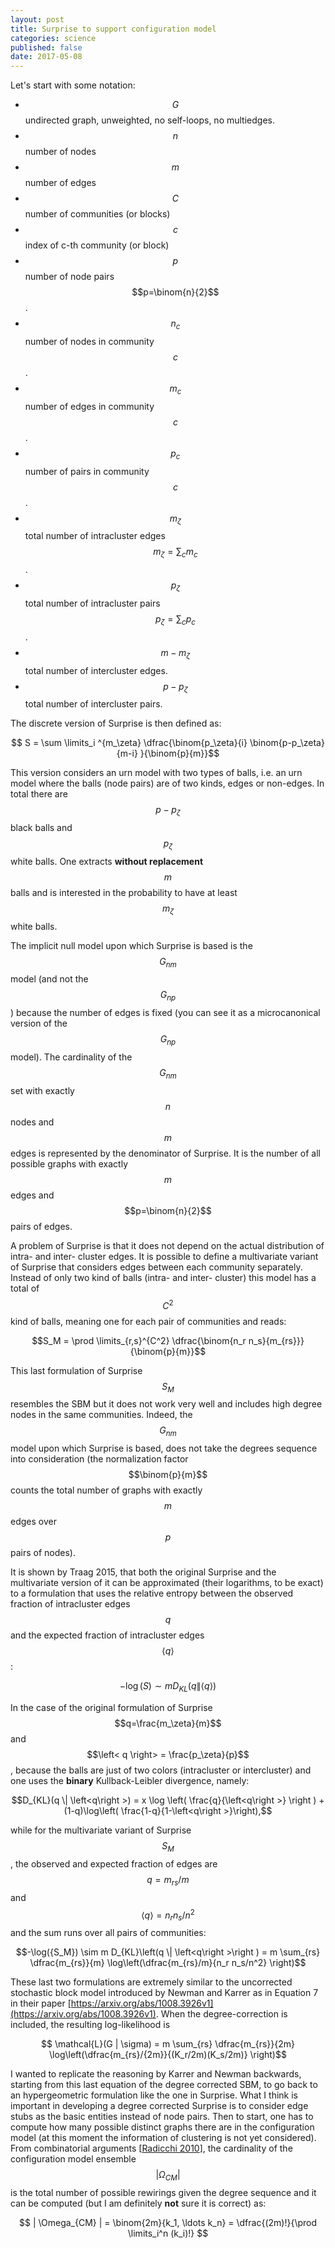 ```yaml
---
layout: post
title: Surprise to support configuration model
categories: science
published: false
date: 2017-05-08
---
```


Let's start with some notation:

- $$G$$ undirected graph, unweighted, no self-loops, no multiedges.
- $$n$$ number of nodes
- $$m$$ number of edges
- $$C$$ number of communities (or blocks)
- $$c$$ index of c-th community (or block)
- $$p$$ number of node pairs $$p=\binom{n}{2}$$.
- $$n_c$$ number of nodes in community $$c$$.
- $$m_c$$ number of edges in community $$c$$.
- $$p_c$$ number of pairs in community $$c$$.
- $$m_\zeta$$ total number of intracluster edges $$m_\zeta=\sum_c m_c$$.
- $$p_\zeta$$ total number of intracluster pairs $$p_\zeta=\sum_c p_c$$.
- $$m-m_\zeta$$ total number of intercluster edges.
- $$p-p_\zeta$$ total number of intercluster pairs.

The discrete version of Surprise is then defined as:

$$ S = \sum \limits_i ^{m_\zeta} \dfrac{\binom{p_\zeta}{i}  \binom{p-p_\zeta}{m-i} }{\binom{p}{m}}$$

This version considers an urn model with two types of balls, i.e. an urn model where the balls (node pairs) are of two kinds, edges or non-edges.
In total there are $$p-p_\zeta$$ black balls and $$p_\zeta$$ white balls. One extracts **without replacement** $$m$$ balls and is interested in the probability to have at least $$m_\zeta$$ white balls.

The implicit null model upon which Surprise is based is the $$G_{nm}$$ model (and not the $$G_{np}$$) because the number of edges is fixed (you can see it as a microcanonical version of the $$G_{np}$$ model). The cardinality of the $$G_{nm}$$ set with exactly $$n$$ nodes and $$m$$ edges is represented by the denominator of Surprise. It is the number of all possible graphs with exactly $$m$$ edges and $$p=\binom{n}{2}$$ pairs of edges.

A problem of Surprise is that it does not depend on the actual distribution of intra- and inter- cluster edges. 
It is possible to define a multivariate variant of Surprise that considers edges between each community separately. 
Instead of only two kind of balls (intra- and inter- cluster) this model has a total of $$C^2$$ kind of balls, meaning one for each pair of communities and reads:

$$S_M = \prod \limits_{r,s}^{C^2} \dfrac{\binom{n_r n_s}{m_{rs}}}{\binom{p}{m}}$$

This last formulation of Surprise $$S_M$$ resembles the SBM but it does not work very well and includes high degree nodes in the same communities.
Indeed, the $$G_{nm}$$ model upon which Surprise is based, does not take the degrees sequence into consideration (the normalization factor $$\binom{p}{m}$$ counts the total number of graphs with exactly $$m$$ edges over $$p$$ pairs of nodes).

It is shown by Traag 2015, that both the original Surprise and the multivariate version of it can be approximated (their logarithms, to be exact) to a formulation that uses the relative entropy between the observed fraction of intracluster edges $$q$$ and the expected fraction of intracluster edges $$\left< q \right> $$:

$$ -\log({S}) \sim m D_{KL}(q \| \left< q \right>)$$

In the case of the original formulation of Surprise $$q=\frac{m_\zeta}{m}$$ and $$\left< q \right> = \frac{p_\zeta}{p}$$, because the balls are just of two colors (intracluster or intercluster) and one uses the **binary** Kullback-Leibler divergence, namely:

$$D_{KL}(q \| \left<q\right >) = x \log \left( \frac{q}{\left<q\right >} \right ) + (1-q)\log\left( \frac{1-q}{1-\left<q\right >}\right),$$

while for the multivariate variant of Surprise $$S_M$$, the observed and expected fraction of edges are $$q=m_{rs}/m$$ and $$\left< q \right> = n_r n_s /n^2$$ and the sum runs over all pairs of communities:

$$-\log({S_M}) \sim m D_{KL}\left(q \| \left<q\right >\right ) =  m \sum_{rs} \dfrac{m_{rs}}{m} \log\left(\dfrac{m_{rs}/m}{n_r n_s/n^2} \right)$$

These last two formulations are extremely similar to the uncorrected stochastic block model introduced by Newman and Karrer as in Equation 7 in their paper [https://arxiv.org/abs/1008.3926v1](https://arxiv.org/abs/1008.3926v1).
When the degree-correction is included, the resulting log-likelihood is 

$$ \mathcal{L}(G | \sigma) = m \sum_{rs} \dfrac{m_{rs}}{2m} \log\left(\dfrac{m_{rs}/{2m}}{(K_r/2m)(K_s/2m)} \right)$$

I wanted to replicate the reasoning by Karrer and Newman backwards, starting from this last equation of the degree corrected SBM, to go back to an hypergeometric formulation like the one in Surprise.
What I think is important in developing a degree corrected Surprise is to consider edge stubs as the basic entities instead of node pairs.
Then to start, one has to compute how many possible distinct graphs there are in the configuration model (at this moment the information of clustering is not yet considered).
From combinatorial arguments [[Radicchi 2010](#Radicchi2010)], the cardinality of the configuration model ensemble $$| \Omega_{CM}|$$ is the total number of possible rewirings given the degree sequence and it can be computed (but I am definitely **not** sure it is correct) as: 

$$
| \Omega_{CM} | = \binom{2m}{k_1, \ldots k_n} = \dfrac{(2m)!}{\prod \limits_i^n (k_i)!}
$$
